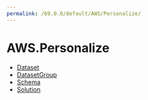 ```yaml
---
permalink: /69.0.0/default/AWS/Personalize/
---
```


# AWS.Personalize



* [Dataset](Dataset.md)
* [DatasetGroup](DatasetGroup.md)
* [Schema](Schema.md)
* [Solution](Solution.md)
